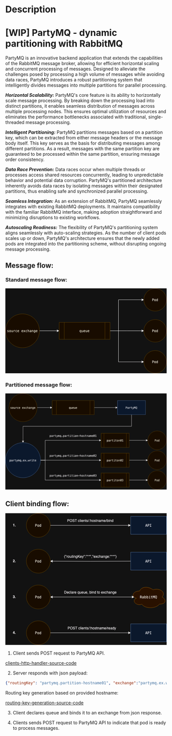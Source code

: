 # Description

# [WIP] PartyMQ - dynamic partitioning with RabbitMQ

PartyMQ is an innovative backend application that extends the capabilities of the RabbitMQ message broker,
allowing for efficient horizontal scaling and concurrent processing of messages.
Designed to alleviate the challenges posed by processing a high volume of messages while avoiding data races,
PartyMQ introduces a robust partitioning system that intelligently divides messages into multiple partitions
for parallel processing.

***Horizontal Scalability:*** PartyMQ's core feature is its ability to horizontally scale message processing.
By breaking down the processing load into distinct partitions,
it enables seamless distribution of messages across multiple processing nodes.
This ensures optimal utilization of resources and eliminates the performance bottlenecks associated with traditional,
single-threaded message processing.

***Intelligent Partitioning:*** PartyMQ partitions messages based on a partition key,
which can be extracted from either message headers or the message body itself.
This key serves as the basis for distributing messages among different partitions.
As a result, messages with the same partition key are guaranteed to be processed within the same partition,
ensuring message order consistency.

***Data Race Prevention:*** Data races occur when multiple threads or processes access shared resources concurrently,
leading to unpredictable behavior and potential data corruption.
PartyMQ's partitioned architecture inherently avoids data races by isolating messages within their designated partitions,
thus enabling safe and synchronized parallel processing.

***Seamless Integration:*** As an extension of RabbitMQ, PartyMQ seamlessly integrates with existing RabbitMQ deployments.
It maintains compatibility with the familiar RabbitMQ interface,
making adoption straightforward and minimizing disruptions to existing workflows.

***Autoscaling Readiness:*** The flexibility of PartyMQ's partitioning system aligns seamlessly with auto-scaling strategies.
As the number of client pods scales up or down,
PartyMQ's architecture ensures that the newly added pods are integrated into the partitioning scheme,
without disrupting ongoing message processing.

## Message flow:

### Standard message flow:

![standard-msg-flow.drawio.png](docs%2Fstandard-msg-flow.drawio.png)

### Partitioned message flow:

![partitioned-msg-flow.drawio.png](docs%2Fpartitioned-msg-flow.drawio.png)

## Client binding flow:

![client-binding.drawio.png](docs%2Fclient-binding.drawio.png)

1. Client sends POST request to PartyMQ API.

[clients-http-handler-source-code](cmd/clientshttphandler/http.go)

2. Server responds with json payload:
```json
{"routingKey": "partymq.partition-hostname01", "exchange":"partymq.ex.write"}
```

Routing key generation based on provided hostname:

[routing-key-generation-source-code](pkg/helpers/helpers.go)

3. Client declares queue and binds it to an exchange from json response.

4. Clients sends POST request to PartyMQ API to indicate that pod is ready to process messages.
